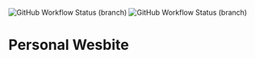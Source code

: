 ![GitHub Workflow Status (branch)](https://img.shields.io/github/workflow/status/KAHLYM/personal-website/Node.js/main?label=build%20%28main%29&style=flat-square)
![GitHub Workflow Status (branch)](https://img.shields.io/github/workflow/status/KAHLYM/personal-website/Node.js/main?label=build%20%28release%29&style=flat-square)

# Personal Wesbite